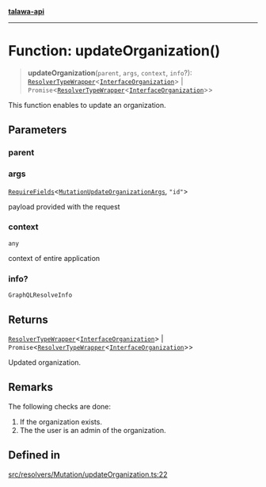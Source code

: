 [**talawa-api**](../../../../README.md)

***

# Function: updateOrganization()

> **updateOrganization**(`parent`, `args`, `context`, `info`?): [`ResolverTypeWrapper`](../../../../types/generatedGraphQLTypes/type-aliases/ResolverTypeWrapper.md)\<[`InterfaceOrganization`](../../../../models/Organization/interfaces/InterfaceOrganization.md)\> \| `Promise`\<[`ResolverTypeWrapper`](../../../../types/generatedGraphQLTypes/type-aliases/ResolverTypeWrapper.md)\<[`InterfaceOrganization`](../../../../models/Organization/interfaces/InterfaceOrganization.md)\>\>

This function enables to update an organization.

## Parameters

### parent

### args

[`RequireFields`](../../../../types/generatedGraphQLTypes/type-aliases/RequireFields.md)\<[`MutationUpdateOrganizationArgs`](../../../../types/generatedGraphQLTypes/type-aliases/MutationUpdateOrganizationArgs.md), `"id"`\>

payload provided with the request

### context

`any`

context of entire application

### info?

`GraphQLResolveInfo`

## Returns

[`ResolverTypeWrapper`](../../../../types/generatedGraphQLTypes/type-aliases/ResolverTypeWrapper.md)\<[`InterfaceOrganization`](../../../../models/Organization/interfaces/InterfaceOrganization.md)\> \| `Promise`\<[`ResolverTypeWrapper`](../../../../types/generatedGraphQLTypes/type-aliases/ResolverTypeWrapper.md)\<[`InterfaceOrganization`](../../../../models/Organization/interfaces/InterfaceOrganization.md)\>\>

Updated organization.

## Remarks

The following checks are done:
1. If the organization exists.
2. The the user is an admin of the organization.

## Defined in

[src/resolvers/Mutation/updateOrganization.ts:22](https://github.com/Suyash878/talawa-api/blob/f376d03c37e9acd046e7cc983947432c95f74442/src/resolvers/Mutation/updateOrganization.ts#L22)
